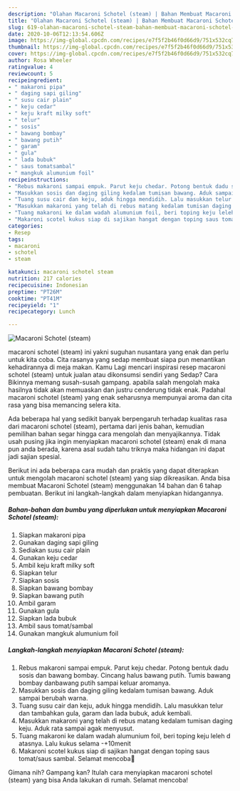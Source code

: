 ```yaml
---
description: "Olahan Macaroni Schotel (steam) | Bahan Membuat Macaroni Schotel (steam) Yang Enak dan Simpel"
title: "Olahan Macaroni Schotel (steam) | Bahan Membuat Macaroni Schotel (steam) Yang Enak dan Simpel"
slug: 619-olahan-macaroni-schotel-steam-bahan-membuat-macaroni-schotel-steam-yang-enak-dan-simpel
date: 2020-10-06T12:13:54.606Z
image: https://img-global.cpcdn.com/recipes/e7f5f2b46f0d66d9/751x532cq70/macaroni-schotel-steam-foto-resep-utama.jpg
thumbnail: https://img-global.cpcdn.com/recipes/e7f5f2b46f0d66d9/751x532cq70/macaroni-schotel-steam-foto-resep-utama.jpg
cover: https://img-global.cpcdn.com/recipes/e7f5f2b46f0d66d9/751x532cq70/macaroni-schotel-steam-foto-resep-utama.jpg
author: Rosa Wheeler
ratingvalue: 4
reviewcount: 5
recipeingredient:
- " makaroni pipa"
- " daging sapi giling"
- " susu cair plain"
- " keju cedar"
- " keju kraft milky soft"
- " telur"
- " sosis"
- " bawang bombay"
- " bawang putih"
- " garam"
- " gula"
- " lada bubuk"
- " saus tomatsambal"
- " mangkuk alumunium foil"
recipeinstructions:
- "Rebus makaroni sampai empuk. Parut keju chedar. Potong bentuk dadu sosis dan bawang bombay. Cincang halus bawang putih. Tumis bawang bombay danbawang putih sampai keluar aromanya."
- "Masukkan sosis dan daging giling kedalam tumisan bawang. Aduk sampai berubah warna."
- "Tuang susu cair dan keju, aduk hingga mendidih. Lalu masukkan telur dan tambahkan gula, garam dan lada bubuk, aduk kembali."
- "Masukkan makaroni yang telah di rebus matang kedalam tumisan daging keju. Aduk rata sampai agak menyusut."
- "Tuang makaroni ke dalam wadah alumunium foil, beri toping keju leleh d atasnya. Lalu kukus selama -+10menit"
- "Makaroni scotel kukus siap di sajikan hangat dengan toping saus tomat/saus sambal. Selamat mencoba🙂"
categories:
- Resep
tags:
- macaroni
- schotel
- steam

katakunci: macaroni schotel steam 
nutrition: 217 calories
recipecuisine: Indonesian
preptime: "PT26M"
cooktime: "PT41M"
recipeyield: "1"
recipecategory: Lunch

---
```



![Macaroni Schotel (steam)](https://img-global.cpcdn.com/recipes/e7f5f2b46f0d66d9/751x532cq70/macaroni-schotel-steam-foto-resep-utama.jpg)


macaroni schotel (steam) ini yakni suguhan nusantara yang enak dan perlu untuk kita coba. Cita rasanya yang sedap membuat siapa pun menantikan kehadirannya di meja makan.
Kamu Lagi mencari inspirasi resep macaroni schotel (steam) untuk jualan atau dikonsumsi sendiri yang Sedap? Cara Bikinnya memang susah-susah gampang. apabila salah mengolah maka hasilnya tidak akan memuaskan dan justru cenderung tidak enak. Padahal macaroni schotel (steam) yang enak seharusnya mempunyai aroma dan cita rasa yang bisa memancing selera kita.



Ada beberapa hal yang sedikit banyak berpengaruh terhadap kualitas rasa dari macaroni schotel (steam), pertama dari jenis bahan, kemudian pemilihan bahan segar hingga cara mengolah dan menyajikannya. Tidak usah pusing jika ingin menyiapkan macaroni schotel (steam) enak di mana pun anda berada, karena asal sudah tahu triknya maka hidangan ini dapat jadi sajian spesial.


Berikut ini ada beberapa cara mudah dan praktis yang dapat diterapkan untuk mengolah macaroni schotel (steam) yang siap dikreasikan. Anda bisa membuat Macaroni Schotel (steam) menggunakan 14 bahan dan 6 tahap pembuatan. Berikut ini langkah-langkah dalam menyiapkan hidangannya.

<!--inarticleads1-->

##### Bahan-bahan dan bumbu yang diperlukan untuk menyiapkan Macaroni Schotel (steam):

1. Siapkan  makaroni pipa
1. Gunakan  daging sapi giling
1. Sediakan  susu cair plain
1. Gunakan  keju cedar
1. Ambil  keju kraft milky soft
1. Siapkan  telur
1. Siapkan  sosis
1. Siapkan  bawang bombay
1. Siapkan  bawang putih
1. Ambil  garam
1. Gunakan  gula
1. Siapkan  lada bubuk
1. Ambil  saus tomat/sambal
1. Gunakan  mangkuk alumunium foil




<!--inarticleads2-->

##### Langkah-langkah menyiapkan Macaroni Schotel (steam):

1. Rebus makaroni sampai empuk. Parut keju chedar. Potong bentuk dadu sosis dan bawang bombay. Cincang halus bawang putih. Tumis bawang bombay danbawang putih sampai keluar aromanya.
1. Masukkan sosis dan daging giling kedalam tumisan bawang. Aduk sampai berubah warna.
1. Tuang susu cair dan keju, aduk hingga mendidih. Lalu masukkan telur dan tambahkan gula, garam dan lada bubuk, aduk kembali.
1. Masukkan makaroni yang telah di rebus matang kedalam tumisan daging keju. Aduk rata sampai agak menyusut.
1. Tuang makaroni ke dalam wadah alumunium foil, beri toping keju leleh d atasnya. Lalu kukus selama -+10menit
1. Makaroni scotel kukus siap di sajikan hangat dengan toping saus tomat/saus sambal. Selamat mencoba🙂




Gimana nih? Gampang kan? Itulah cara menyiapkan macaroni schotel (steam) yang bisa Anda lakukan di rumah. Selamat mencoba!
